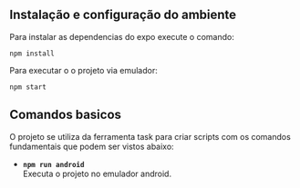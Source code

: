 ## Instalação e configuração do ambiente

Para instalar as dependencias do expo execute o comando:
```
npm install 
```

Para executar o o projeto via emulador:
```
npm start
```

## Comandos basicos
O projeto se utiliza da ferramenta task para criar scripts com os comandos fundamentais que podem ser vistos abaixo:

- **`npm run android`**  
  Executa o projeto no emulador android. 
